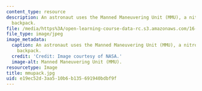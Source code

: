 ```yaml
---
content_type: resource
description: An astronaut uses the Manned Maneuvering Unit (MMU), a nitrogen-propelled
  backpack.
file: /media/https%3A/open-learning-course-data-rc.s3.amazonaws.com/16-885j-aircraft-systems-engineering-fall-2005/e19ec52d3aa510b6b135691940bdbf9f_mmupack.jpg
file_type: image/jpeg
image_metadata:
  caption: An astronaut uses the Manned Maneuvering Unit (MMU), a nitrogen-propelled
    backpack.
  credit: 'Credit: Image courtesy of NASA.'
  image-alt: Manned Maneuvering Unit (MMU).
resourcetype: Image
title: mmupack.jpg
uid: e19ec52d-3aa5-10b6-b135-691940bdbf9f
---
```

